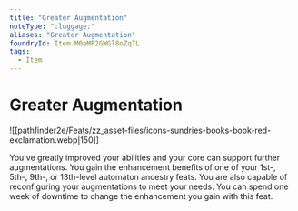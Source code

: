 ```yaml
---
title: "Greater Augmentation"
noteType: ":luggage:"
aliases: "Greater Augmentation"
foundryId: Item.M0eMP2GWGl8oZq7L
tags:
  - Item
---
```


# Greater Augmentation
![[pathfinder2e/Feats/zz_asset-files/icons-sundries-books-book-red-exclamation.webp|150]]

You've greatly improved your abilities and your core can support further augmentations. You gain the enhancement benefits of one of your 1st-, 5th-, 9th-, or 13th-level automaton ancestry feats. You are also capable of reconfiguring your augmentations to meet your needs. You can spend one week of downtime to change the enhancement you gain with this feat.
